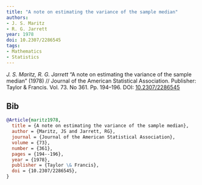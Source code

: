 ```yaml
---
title: "A note on estimating the variance of the sample median"
authors:
- J. S. Maritz
- R. G. Jarrett
year: 1978
doi: 10.2307/2286545
tags:
- Mathematics
- Statistics
---
```


<i>J. S. Maritz, R. G. Jarrett</i> <span title="">“A note on estimating the variance of the sample median”</span> (1978) // Journal of the American Statistical Association. Publisher: Taylor \& Francis. Vol.&nbsp;73. No&nbsp;361. Pp.&nbsp;194–196. DOI:&nbsp;<a href='https://doi.org/10.2307/2286545'>10.2307/2286545</a>

## Bib

```bib
@Article{maritz1978,
  title = {A note on estimating the variance of the sample median},
  author = {Maritz, JS and Jarrett, RG},
  journal = {Journal of the American Statistical Association},
  volume = {73},
  number = {361},
  pages = {194--196},
  year = {1978},
  publisher = {Taylor \& Francis},
  doi = {10.2307/2286545},
}
```
